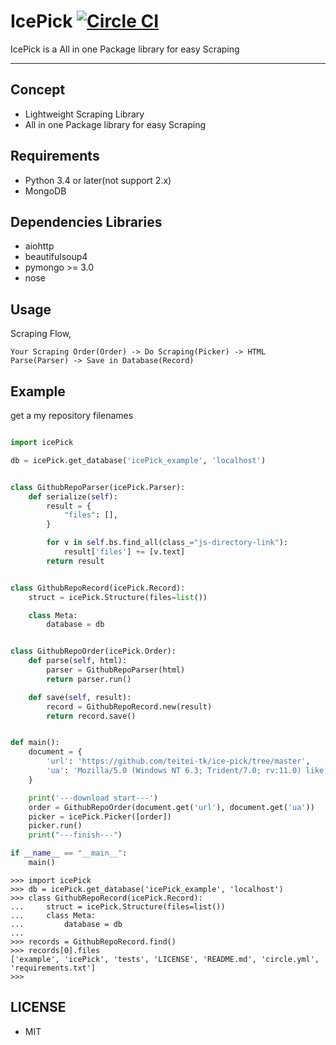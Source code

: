 # IcePick [![Circle CI](https://circleci.com/gh/teitei-tk/ice-pick.svg?style=svg)](https://circleci.com/gh/teitei-tk/ice-pick)
IcePick is a All in one Package library for easy Scraping

---

## Concept
* Lightweight Scraping Library 
* All in one Package library for easy Scraping

## Requirements
* Python 3.4 or later(not support 2.x)
* MongoDB

## Dependencies Libraries
* aiohttp
* beautifulsoup4
* pymongo >= 3.0
* nose

## Usage
Scraping Flow, 
```
Your Scraping Order(Order) -> Do Scraping(Picker) -> HTML Parse(Parser) -> Save in Database(Record)
```

## Example
get a my repository filenames

```python

import icePick

db = icePick.get_database('icePick_example', 'localhost')


class GithubRepoParser(icePick.Parser):
    def serialize(self):
        result = {
            "files": [],
        }

        for v in self.bs.find_all(class_="js-directory-link"):
            result['files'] += [v.text]
        return result


class GithubRepoRecord(icePick.Record):
    struct = icePick.Structure(files=list())

    class Meta:
        database = db


class GithubRepoOrder(icePick.Order):
    def parse(self, html):
        parser = GithubRepoParser(html)
        return parser.run()

    def save(self, result):
        record = GithubRepoRecord.new(result)
        return record.save()


def main():
    document = {
        'url': 'https://github.com/teitei-tk/ice-pick/tree/master',
        'ua': 'Mozilla/5.0 (Windows NT 6.3; Trident/7.0; rv:11.0) like Gecko',
    }

    print('---download start---')
    order = GithubRepoOrder(document.get('url'), document.get('ua'))
    picker = icePick.Picker([order])
    picker.run()
    print("---finish---")

if __name__ == "__main__":
    main()
```

```
>>> import icePick
>>> db = icePick.get_database('icePick_example', 'localhost')
>>> class GithubRepoRecord(icePick.Record):
...     struct = icePick.Structure(files=list())
...     class Meta:
...         database = db
...
>>> records = GithubRepoRecord.find()
>>> records[0].files
['example', 'icePick', 'tests', 'LICENSE', 'README.md', 'circle.yml', 'requirements.txt']
>>>
```

## LICENSE
* MIT

